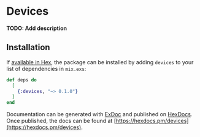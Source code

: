 # Devices

**TODO: Add description**

## Installation

If [available in Hex](https://hex.pm/docs/publish), the package can be installed
by adding `devices` to your list of dependencies in `mix.exs`:

```elixir
def deps do
  [
    {:devices, "~> 0.1.0"}
  ]
end
```

Documentation can be generated with [ExDoc](https://github.com/elixir-lang/ex_doc)
and published on [HexDocs](https://hexdocs.pm). Once published, the docs can
be found at [https://hexdocs.pm/devices](https://hexdocs.pm/devices).

